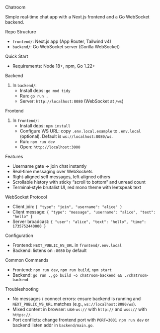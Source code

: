 Chatroom

Simple real‑time chat app with a Next.js frontend and a Go WebSocket backend.

Repo Structure
- `frontend/`: Next.js app (App Router, Tailwind v4)
- `backend/`: Go WebSocket server (Gorilla WebSocket)

Quick Start
- Requirements: Node 18+, npm, Go 1.22+

Backend
1. In `backend/`:
   - Install deps: `go mod tidy`
   - Run: `go run .`
   - Server: `http://localhost:8080` (WebSocket at `/ws`)

Frontend
1. In `frontend/`:
   - Install deps: `npm install`
   - Configure WS URL: copy `.env.local.example` to `.env.local` (optional). Default is `ws://localhost:8080/ws`.
   - Run: `npm run dev`
   - Open: `http://localhost:3000`

Features
- Username gate → join chat instantly
- Real‑time messaging over WebSockets
- Right‑aligned self messages, left‑aligned others
- Scrollable history with sticky “scroll to bottom” and unread count
- Terminal‑style brutalist UI, red mono theme with leetspeak text

WebSocket Protocol
- Client join: `{ "type": "join", "username": "alice" }`
- Client message: `{ "type": "message", "username": "alice", "text": "hello" }`
- Server broadcast: `{ "user": "alice", "text": "hello", "time": 1735752440000 }`

Configuration
- Frontend: `NEXT_PUBLIC_WS_URL` in `frontend/.env.local`
- Backend: listens on `:8080` by default

Common Commands
- Frontend: `npm run dev`, `npm run build`, `npm start`
- Backend: `go run .`, `go build -o chatroom-backend && ./chatroom-backend`

Troubleshooting
- No messages / connect errors: ensure backend is running and `NEXT_PUBLIC_WS_URL` matches (e.g., `ws://localhost:8080/ws`).
- Mixed content in browser: use `ws://` with `http://` and `wss://` with `https://`.
- Port conflicts: change frontend port with `PORT=3001 npm run dev` or backend listen addr in `backend/main.go`.

